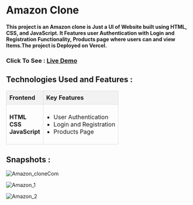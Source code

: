<h1>Amazon Clone </h1>
<h4>This project is an Amazon clone is Just a UI of Website built using HTML, CSS, and JavaScript. 
  It Features user Authentication with Login and Registration Functionality, Products page where users can and view Items.The project is Deployed on Vercel.</h4>

<h3>Click To See : <a href="https://amazon-clone-ui-sanket.vercel.app/">Live Demo</a><h3>
      <h2>Technologies Used and Features  :</h2>
    <table style="border-collapse: collapse; width: 100%;">
        <tr>
            <th style="border: 1px solid #dddddd; background-color: #f2f2f2; text-align: left; padding: 8px;">Frontend</th>
            <th style="border: 1px solid #dddddd; background-color: #f2f2f2; text-align: left; padding: 8px;">Key Features</th>
        </tr>
        <tr>
            <td style="border: 1px solid #dddddd; text-align: left; padding: 8px;">
              <strong>HTML</strong><br>
                <strong>CSS</strong><br>
                <strong>JavaScript</strong><br>
            </td>
            <td style="border: 1px solid #dddddd; text-align: left; padding: 8px;">
                  <ul style="list-style-type: square; padding-left: 20px;">
                    <li>User Authentication</li>
                    <li>Login and Registration</li>
                    <li>Products Page</li>
                </ul>
            </td>
        </tr>
    </table>

<h2>Snapshots : </h2>
  
![Amazon_cloneCom](https://github.com/sanketrakhewar/Amazon-Clone-UI/assets/113495288/0fe00c63-4bfd-457c-9360-16f45e215d89)

![Amazon_1](https://github.com/sanketrakhewar/Amazon-Clone-UI/assets/113495288/8cd7361a-af13-479a-9283-0964bfe3ae51)

![Amazon_2](https://github.com/sanketrakhewar/Amazon-Clone-UI/assets/113495288/fb260435-f721-4217-8029-a5168b5e211c)
